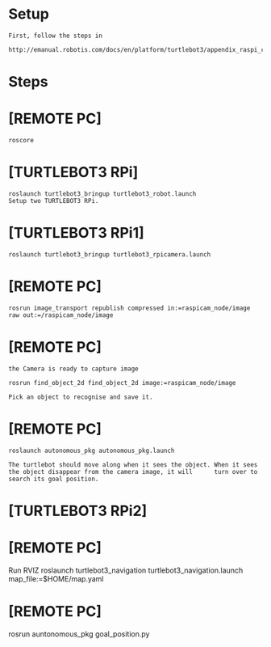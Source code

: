 # Setup

    First, follow the steps in

    http://emanual.robotis.com/docs/en/platform/turtlebot3/appendix_raspi_cam/

# Steps

   # [REMOTE PC]

    roscore

   # [TURTLEBOT3 RPi]

    roslaunch turtlebot3_bringup turtlebot3_robot.launch
    Setup two TURTLEBOT3 RPi.

   # [TURTLEBOT3 RPi1]

    roslaunch turtlebot3_bringup turtlebot3_rpicamera.launch

   # [REMOTE PC]

    rosrun image_transport republish compressed in:=raspicam_node/image raw out:=/raspicam_node/image

   # [REMOTE PC] 
    the Camera is ready to capture image

    rosrun find_object_2d find_object_2d image:=raspicam_node/image

    Pick an object to recognise and save it. 

   # [REMOTE PC]

    roslaunch autonomous_pkg autonomous_pkg.launch

    The turtlebot should move along when it sees the object. When it sees the object disappear from the camera image, it will      turn over to search its goal position.
    
# [TURTLEBOT3 RPi2] 
 # [REMOTE PC]
Run RVIZ
roslaunch turtlebot3_navigation turtlebot3_navigation.launch map_file:=$HOME/map.yaml
# [REMOTE PC]
rosrun auntonomous_pkg goal_position.py


   

